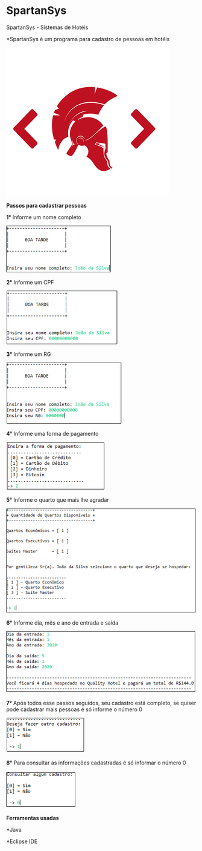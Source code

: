 # SpartanSys
 SpartanSys - Sistemas de Hotéis

*SpartanSys é um programa para cadastro de pessoas em hotéis

![tela](https://github.com/Gabriel-Simon07/SpartanSys/blob/master/LogotipoSpartanSys.png)

**Passos para cadastrar pessoas**

**1°** Informe um nome completo

![InformaNome](https://github.com/Gabriel-Simon07/SpartanSys/blob/master/insereNome.png)



**2°** Informe um CPF

![InformeCPF](https://github.com/Gabriel-Simon07/SpartanSys/blob/master/insereCPF.png)



**3°** Informe um RG

![InformaRG](https://github.com/Gabriel-Simon07/SpartanSys/blob/master/insereRG.png)



**4°** Informe uma forma de pagamento

![InformaTipoPagamento](https://github.com/Gabriel-Simon07/SpartanSys/blob/master/inserePagamento.png)



**5°** Informe o quarto que mais lhe agradar

![InformaQuarto](https://github.com/Gabriel-Simon07/SpartanSys/blob/master/insereQuarto.png)



**6°** Informe dia, mês e ano de entrada e saída

![InformaEntrada_e_saida](https://github.com/Gabriel-Simon07/SpartanSys/blob/master/insereDatas.png)



**7°** Após todos esse passos seguidos, seu cadastro está completo, se quiser pode cadastrar mais pessoas é só informe o número 0

![CadastrarNovamente](https://github.com/Gabriel-Simon07/SpartanSys/blob/master/insereOutroCadastro.png)



**8°** Para consultar as informações cadastradas é só informar o número 0

![ConsultarCadastro](https://github.com/Gabriel-Simon07/SpartanSys/blob/master/consultarCadastor.png)

**Ferramentas usadas**

*Java

*Eclipse IDE

